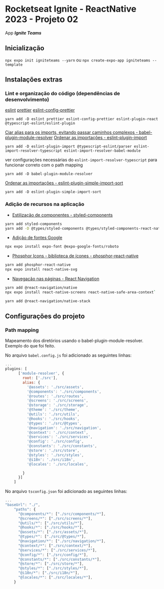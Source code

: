 # Rocketseat Ignite - ReactNative 2023 - Projeto 02

App ***Ignite Teams***

## Inicialização

`npx expo init igniteteams --yarn`
ou
`npx create-expo-app igniteteams --template`

## Instalações extras

### Lint e organização do código (dependências de desenvolvimento)
[eslint](https://eslint.org/docs/latest/use/getting-started)
[prettier](https://prettier.io/docs/en/install.html)
[eslint-config-prettier](https://github.com/prettier/eslint-config-prettier)
```
yarn add -D eslint prettier eslint-config-prettier eslint-plugin-react @typescript-eslint/eslint-plugin
```

[Ciar alias para os imports, evitando passar caminhos complexos - babel-plugin-module-resolver](https://github.com/tleunen/babel-plugin-module-resolver)
[Ordenar as importações - eslint-plugin-import](https://github.com/import-js/eslint-plugin-import/)
```
yarn add -D eslint-plugin-import @typescript-eslint/parser eslint-import-resolver-typescript eslint-import-resolver-babel-module
```
ver configurações necessárias do `eslint-import-resolver-typescript` para funcionar correto com o path mapping
```
yarn add -D babel-plugin-module-resolver
```


[Ordenar as importações - eslint-plugin-simple-import-sort](https://github.com/lydell/eslint-plugin-simple-import-sort)
```
yarn add -D eslint-plugin-simple-import-sort
```


### Adição de recursos na aplicação
- [Estilização de componentes - styled-components](https://styled-components.com/docs/basics#installation)
```bash
yarn add styled-components
yarn add -D @types/styled-components @types/styled-components-react-native
```

- [Adição de fontes Google](https://docs.expo.dev/guides/using-custom-fonts/#using-a-google-font)
```bash
npx expo install expo-font @expo-google-fonts/roboto
```

- [Phosphor Icons - biblioteca de ícones - phosphor-react-native](https://phosphoricons.com/)
```bash
yarn add phosphor-react-native
npx expo install react-native-svg
```

- [Navegação nas páginas - React Navigation](https://reactnavigation.org/docs/getting-started/)
```bash
yarn add @react-navigation/native
npx expo install react-native-screens react-native-safe-area-context`

yarn add @react-navigation/native-stack
```

## Configurações do projeto

### Path mapping

Mapeamento dos diretórios usando o babel-plugin-module-resolver.
Exemplo do que foi feito.

No arquivo `babel.config.js` foi adicionado as seguintes linhas:
```javascript
...
plugins: [
      ['module-resolver', {
        root: ['./src'],
        alias: {
          '@assets': './src/assets',
          '@components': './src/components',
          '@routes': './src/routes',
          '@screens': './src/screens',
          '@storage': './src/storage',
          '@theme': './src/theme',
          '@utils': './src/utils',
          '@hooks': './src/hooks',
          '@types': './src/@types',
          '@navigation': './src/navigation',
          '@context': './src/context',
          '@services': './src/services',
          '@config': './src/config',
          '@constants': './src/constants',
          '@store': './src/store',
          '@styles': './src/styles',
          '@i18n': './src/i18n',
          '@locales': './src/locales',

        }
      }]
    ]

```

No arquivo `tsconfig.json` foi adicionado as seguintes linhas:
```javascript
...
"baseUrl": "./",
    "paths": {
      "@components/*": ["./src/components/*"],
      "@screens/*": ["./src/screens/*"],
      "@utils/*": ["./src/utils/*"],
      "@hooks/*": ["./src/hooks/*"],
      "@assets/*": ["./src/assets/*"],
      "@types/*": ["./src/@types/*"],
      "@navigation/*": ["./src/navigation/*"],
      "@context/*": ["./src/context/*"],
      "@services/*": ["./src/services/*"],
      "@config/*": ["./src/config/*"],
      "@constants/*": ["./src/constants/*"],
      "@store/*": ["./src/store/*"],
      "@styles/*": ["./src/styles/*"],
      "@i18n/*": ["./src/i18n/*"],
      "@locales/*": ["./src/locales/*"],
    }
```
